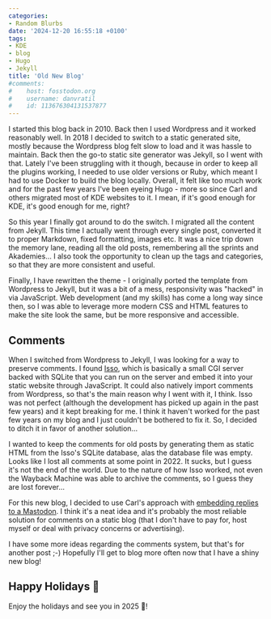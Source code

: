 ```yaml
---
categories:
- Random Blurbs
date: '2024-12-20 16:55:18 +0100'
tags:
- KDE
- blog
- Hugo
- Jekyll
title: 'Old New Blog'
#comments:
#    host: fosstodon.org
#    username: danvratil
#    id: 113676304131537877
---
```


I started this blog back in 2010. Back then I used Wordpress and it worked reasonably well. In 2018 I decided to switch to a static generated site, mostly because the Wordpress blog felt slow to load and it was hassle to maintain. Back then the go-to static site generator was Jekyll, so I went with that. Lately I've been struggling with it though, because in order to keep all the plugins working, I needed to use older versions or Ruby, which meant I had to use Docker to build the blog locally. Overall, it felt like too much work and for the past few years I've been eyeing Hugo - more so since Carl and others migrated most of KDE websites to it. I mean, if it's good enough for KDE, it's good enough for me, right?

So this year I finally got around to do the switch. I migrated all the content from Jekyll. This time I actually went through every single post, converted it to proper Markdown, fixed formatting, images etc. It was a nice trip down the memory lane, reading all the old posts, remembering all the sprints and Akademies... I also took the opportunity to clean up the tags and categories, so that they are more consistent and useful.

Finally, I have rewritten the theme - I originally ported the template from Wordpress to Jekyll, but it was a bit of a mess, responsivity was "hacked" in via JavaScript. Web development (and my skills) has come a long way since then, so I was able to leverage more modern CSS and HTML features to make the site look the same, but be more responsive and accessible.

## Comments

When I switched from Wordpress to Jekyll, I was looking for a way to preserve comments. I found [Isso][isso], which is basically a small CGI server backed with SQLite that you can run on the server and embed it into your static website through JavaScript. It could also natively import comments from Wordpress, so that's the main reason why I went with it, I think. Isso was not perfect (although the development has picked up again in the past few years) and it kept breaking for me. I think it haven't worked for the past few years on my blog and I just couldn't be bothered to fix it. So, I decided to ditch it in favor of another solution...

I wanted to keep the comments for old posts by generating them as static HTML from the Isso's SQLite database, alas the database file was empty. Looks like I lost all comments at some point in 2022. It sucks, but I guess it's not the end of the world. Due to the nature of how Isso worked, not even the Wayback Machine was able to archive the comments, so I guess they are lost forever...

For this new blog, I decided to use Carl's approach with [embedding replies to a Mastodon][carl-mastodon-comments]. I think it's a neat idea and it's probably the most reliable solution for comments on a static blog (that I don't have to pay for, host myself or deal with privacy concerns or advertising).

I have some more ideas regarding the comments system, but that's for another post ;-) Hopefully I'll get to blog more often now that I have a shiny new blog!

## Happy Holidays 🎄

Enjoy the holidays and see you in 2025 🥳!


[isso]: https://isso-comments.de/
[carl-mastodon-comments]: https://carlschwan.eu/2020/12/29/adding-comments-to-your-static-blog-with-mastodon/ "Carl Schwan - Adding comments to your static blog with Mastodon"